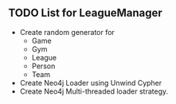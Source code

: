 TODO List for LeagueManager
--------------------------

* Create random generator for
  * Game
  * Gym
  * League
  * Person
  * Team
* Create Neo4j Loader using Unwind Cypher
* Create Neo4j Multi-threaded loader strategy.
